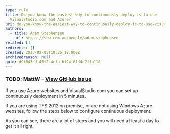```yaml
---
type: rule
title: Do you know the easiest way to continuously deploy is to use
  VisualStudio.com and Azure?
uri: do-you-know-the-easiest-way-to-continuously-deploy-is-to-use-visualstudio-com-and-azure
authors:
  - title: Adam Stephensen
    url: https://ssw.com.au/people/adam-stephensen
related: []
redirects: []
created: 2013-02-05T19:26:18.000Z
archivedreason: null
guid: d9f043dd-45f2-4cfa-bf24-01ddc7f1b110
---
```

### TODO: MattW - [View GitHub issue](https://github.com/SSWConsulting/SSW.Rules.Content/issues/1390)

If you use Azure websites and VisualStudio.com you can set up continuously deployment in 5 minutes.

<!--endintro-->

If you are using TFS 2012 on premise, or are not using Windows Azure websites, follow the steps below to configure continuous deployment.

As you can see, there are a lot of steps and you will need at least a day to get it all right.
